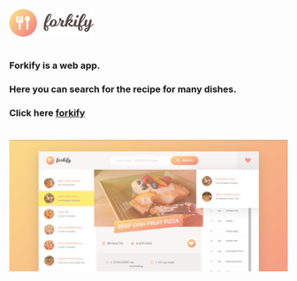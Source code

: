 <img src="docs/img/logo.png" height="50px">

#

### Forkify is a web app.

### Here you can search for the recipe for many dishes.

### Click here [forkify](https://ajayshah.tech/forkify/)

#

<img src="docs/img/forkify.png">
